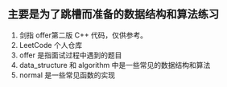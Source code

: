 主要是为了跳槽而准备的数据结构和算法练习
---

1. 剑指 offer第二版 C++ 代码，仅供参考。
2. LeetCode 个人仓库
3. offer 是指面试过程中遇到的题目
4. data_structure 和 algorithm 中是一些常见的数据结构和算法
5. normal 是一些常见函数的实现